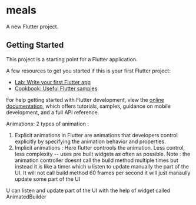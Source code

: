 # meals

A new Flutter project.

## Getting Started

This project is a starting point for a Flutter application.

A few resources to get you started if this is your first Flutter project:

- [Lab: Write your first Flutter app](https://docs.flutter.dev/get-started/codelab)
- [Cookbook: Useful Flutter samples](https://docs.flutter.dev/cookbook)

For help getting started with Flutter development, view the
[online documentation](https://docs.flutter.dev/), which offers tutorials,
samples, guidance on mobile development, and a full API reference.

Animations:
2 types of animation :
1. Explicit animations in Flutter are animations that developers control explicitly by specifying the animation behavior and properties.
2. Implicit animations : Here flutter controols the animation. Less control, less complexity -- uses pre built widgets as often as possible.
Note : the animation controller doesnt call the build method multiple times but instead it is like a timer which u listen to update manually the part of the UI. It will not call build method 60 frames per second it will just manaully update some part of the UI

U can listen and update part of the UI with the help of widget called AnimatedBuilder